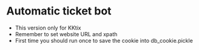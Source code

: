 # Automatic ticket bot
- This version only for KKtix
- Remember to set website URL and xpath
- First time you should run once to save the cookie into db_cookie.pickle